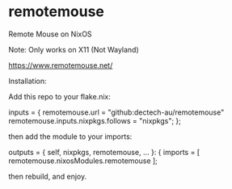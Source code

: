 # remotemouse

Remote Mouse on NixOS

Note: Only works on X11 (Not Wayland)

https://www.remotemouse.net/

Installation:

Add this repo to your flake.nix:

inputs = {
  remotemouse.url = "github:dectech-au/remotemouse"
  remotemouse.inputs.nixpkgs.follows = "nixpkgs";
};

then add the module to your imports:

outputs = { self, nixpkgs, remotemouse, ... }: {
  imports = [ remotemouse.nixosModules.remotemouse ];

then rebuild, and enjoy.
